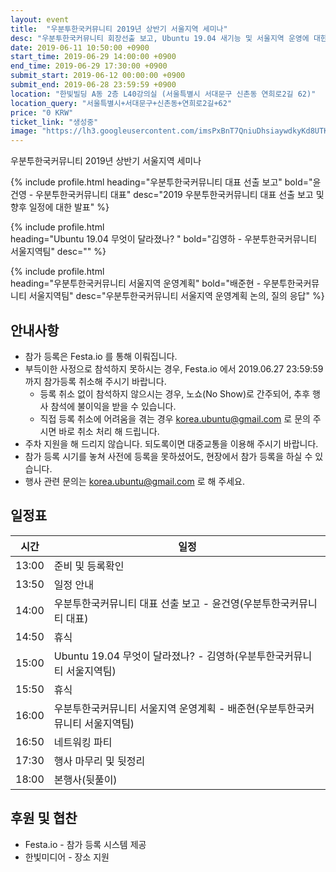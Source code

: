 ```yaml
---
layout: event
title:  "우분투한국커뮤니티 2019년 상반기 서울지역 세미나"
desc: "우분투한국커뮤니티 회장선출 보고, Ubuntu 19.04 새기능 및 서울지역 운영에 대한 논의"
date: 2019-06-11 10:50:00 +0900
start_time: 2019-06-29 14:00:00 +0900
end_time: 2019-06-29 17:30:00 +0900
submit_start: 2019-06-12 00:00:00 +0900
submit_end: 2019-06-28 23:59:59 +0900
location: "한빛빌딩 A동 2층 L40강의실 (서울특별시 서대문구 신촌동 연희로2길 62)"
location_query: "서울특별시+서대문구+신촌동+연희로2길+62"
price: "0 KRW"
ticket_link: "생성중"
image: "https://lh3.googleusercontent.com/imsPxBnT7QniuDhsiaywdkyKd8UTKuwYoxrg0lLTme5k5ZQzi07e49uiYTCMMc7vWtivKvqfo3JN3s_D3Sl2G2AWwOqS7m56GwaVZ8fBZX5jwxJEEGCTFigxT0V3-1K1SwG-Z0LYnVX-zAKIYX2X-Q16qswevTHFWKi1iJXEZE75bSEVPMEJxdzLP0wmGtTwkOthI7LtRM0jVWlk98Qr87ciX9vK5eVM8G8mSJ0TlSkmvsogOMwh03NppZCcqr12S3SkDxQ8jn5XYOjHis_g4iJuUieHnAwEaJpx7u3BM21zoH4s86DH2afwxxyOV7xz-KxlkdQJN20ZJv4HkhupvGYJq6C5R9JGyE1F-FB9gZc_JhyTP336TSLz4AijRSIZlFzfq0hgBJkwBt7XINm7_lS1T9aA7HEI4gOaGO15y-yCIZc5DuvL40QeurTH0eD61lTfpxQjGnA9vnG6So1TtJ2b1BX4ij2k8PTG8dVzx-y7gLYg17y0OGYSSxkpIz7MOq6h_cQSap2h59TDBSB175BaL0GdaiEX9QWP42Z0xGSKngG4A8aQINc91hXKZe6ZkkI9_ozQNCaimjqq5MXy8lMEyX3kxJtE025fhuyx_FGb49pddYQTJkYuV6TRCN6jch6OisvtOeEkACr7oEI7zNVNJYYV8f8wtcLBk_kOnO9iwg=s642-no"
---
```


우분투한국커뮤니티 2019년 상반기 서울지역 세미나


{% include profile.html
  heading="우분투한국커뮤니티 대표 선출 보고" bold="윤건영 - 우분투한국커뮤니티 대표"
  desc="2019 우분투한국커뮤니티 대표 선출 보고 및 향후 일정에 대한 발표" %}

{% include profile.html  
  heading="Ubuntu 19.04 무엇이 달라졌나? " bold="김영하 - 우분투한국커뮤니티 서울지역팀"
  desc="" %}

{% include profile.html  
  heading="우분투한국커뮤니티 서울지역 운영계획" bold="배준현 - 우분투한국커뮤니티 서울지역팀"
  desc="우분투한국커뮤니티 서울지역 운영계획 논의, 질의 응답" %}

## 안내사항
- 참가 등록은 Festa.io 를 통해 이뤄집니다.
- 부득이한 사정으로 참석하지 못하시는 경우, Festa.io 에서 2019.06.27 23:59:59 까지 참가등록 취소해 주시기 바랍니다.
  - 등록 취소 없이 참석하지 않으시는 경우, 노쇼(No Show)로 간주되어, 추후 행사 참석에 불이익을 받을 수 있습니다.
  - 직접 등록 취소에 어려움을 겪는 경우 korea.ubuntu@gmail.com 로 문의 주시면 바로 취소 처리 해 드립니다.
- 주차 지원을 해 드리지 않습니다. 되도록이면 대중교통을 이용해 주시기 바랍니다.
- 참가 등록 시기를 놓쳐 사전에 등록을 못하셨어도, 현장에서 참가 등록을 하실 수 있습니다.
- 행사 관련 문의는 korea.ubuntu@gmail.com 로 해 주세요.

## 일정표

시간 | 일정
--- | ---
13:00 | 준비 및 등록확인
13:50  | 일정 안내
14:00  | 우분투한국커뮤니티 대표 선출 보고 - 윤건영(우분투한국커뮤니티 대표)
14:50  | 휴식
15:00  | Ubuntu 19.04 무엇이 달라졌나? -  김영하(우분투한국커뮤니티 서울지역팀)
15:50  | 휴식
16:00  | 우분투한국커뮤니티 서울지역 운영계획 - 배준현(우분투한국커뮤니티 서울지역팀)
16:50  | 네트워킹 파티
17:30 | 행사 마무리 및 뒷정리
18:00 | 본행사(뒷풀이)

## 후원 및 협찬
- Festa.io - 참가 등록 시스템 제공
- 한빛미디어 - 장소 지원
